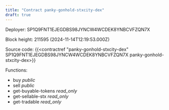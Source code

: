 ```yaml
---
title: "Contract panky-gonhold-stxcity-dex"
draft: true
---
```

Deployer: SP1Q9FNT1EJEGDBS98JYNCW4WCDEK8YNBCVFZQN7X


 



Block height: 211595 (2024-11-14T12:19:53.000Z)

Source code: {{<contractref "panky-gonhold-stxcity-dex" SP1Q9FNT1EJEGDBS98JYNCW4WCDEK8YNBCVFZQN7X panky-gonhold-stxcity-dex>}}

Functions:

* buy _public_
* sell _public_
* get-buyable-tokens _read_only_
* get-sellable-stx _read_only_
* get-tradable _read_only_
